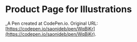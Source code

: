 # Product Page for Illustrations
 _A Pen created at CodePen.io. Original URL: [https://codepen.io/saonideb/pen/WqBjKr](https://codepen.io/saonideb/pen/WqBjKr).

 